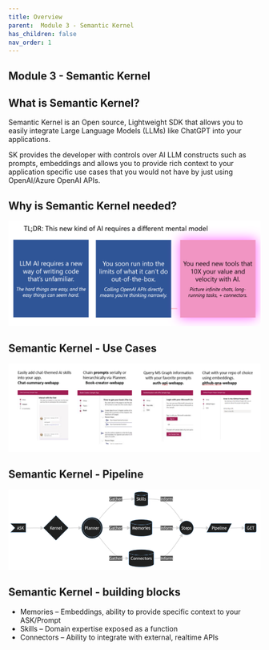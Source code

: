 ```yaml
---
title: Overview
parent:  Module 3 - Semantic Kernel
has_children: false
nav_order: 1
---
```


## Module 3 - Semantic Kernel

## What is Semantic Kernel?

Semantic Kernel is an Open source, Lightweight SDK that allows you to easily integrate Large Language Models (LLMs) like ChatGPT into your applications.

SK provides the developer with controls over AI LLM constructs such as prompts, embeddings and allows you to provide rich context to your application specific use cases that you would not have by just using OpenAI/Azure OpenAI APIs.

## Why is Semantic Kernel needed?

![Semantic Kernel Need](../../assets/images/module3/sk-why.png)

## Semantic Kernel - Use Cases

![Semantic Kernel Use cases](../../assets/images/module3/sk-use-cases.png)

## Semantic Kernel - Pipeline

![Semantic Kernel Use cases](../../assets/images/module3/sk-pipeline.png)


## Semantic Kernel - building blocks

- Memories – Embeddings, ability to provide specific context to your ASK/Prompt
- Skills – Domain expertise exposed as a function
- Connectors – Ability to integrate with external, realtime APIs



